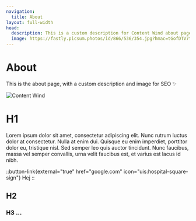```yaml
---
navigation:
  title: About
layout: full-width
head:
  description: This is a custom description for Content Wind about page.
  image: https://fastly.picsum.photos/id/866/536/354.jpg?hmac=tGofDTV7tl2rprappPzKFiZ9vDh5MKj39oa2D--gqhA
---
```


# About

This is the about page, with a custom description and image for SEO ✨

![Content Wind](https://fastly.picsum.photos/id/866/536/354.jpg?hmac=tGofDTV7tl2rprappPzKFiZ9vDh5MKj39oa2D--gqhA)

# H1

Lorem ipsum dolor sit amet, consectetur adipiscing elit. Nunc rutrum luctus dolor at consectetur. Nulla at enim dui. Quisque eu enim imperdiet, porttitor dolor eu, tristique nisl. Sed semper leo quis auctor tincidunt. Nunc faucibus, massa vel semper convallis, urna velit faucibus est, et varius est lacus id nibh.

::button-link{external="true" href="google.com" icon="uis:hospital-square-sign"}
Hej
::

## H2

### H3 ...
